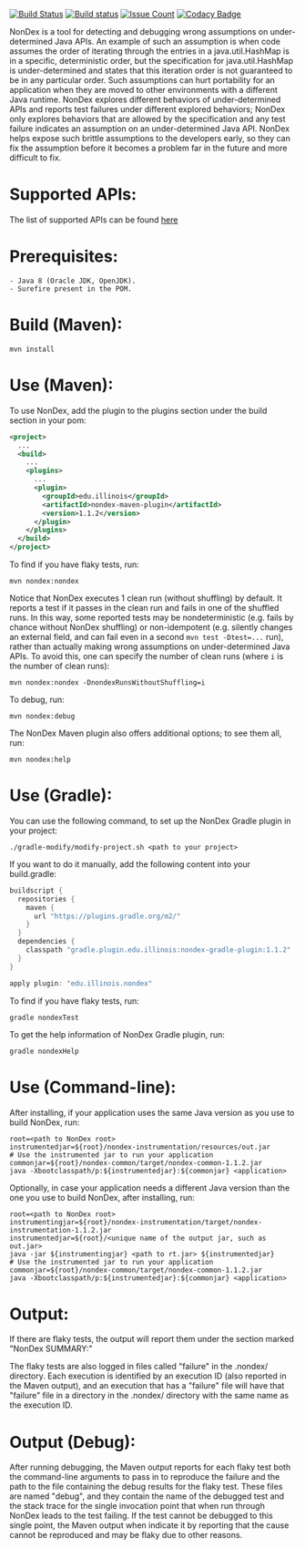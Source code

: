 [![Build Status](https://travis-ci.org/TestingResearchIllinois/NonDex.svg?branch=master)](https://travis-ci.org/TestingResearchIllinois/NonDex)
[![Build status](https://ci.appveyor.com/api/projects/status/7cw58oph5346xvm0/branch/master?svg=true)](https://ci.appveyor.com/project/alexgyori/nondex/branch/master)
[![Issue Count](https://codeclimate.com/github/TestingResearchIllinois/NonDex/badges/issue_count.svg)](https://codeclimate.com/github/TestingResearchIllinois/NonDex)
[![Codacy Badge](https://api.codacy.com/project/badge/Grade/4ef0b45fa77a4d58af5e23917c9bf5ae)](https://www.codacy.com/app/gyori/NonDex?utm_source=github.com&amp;utm_medium=referral&amp;utm_content=TestingResearchIllinois/NonDex&amp;utm_campaign=Badge_Grade)

NonDex is a tool for detecting and debugging wrong assumptions on under-determined Java APIs. An
example of such an assumption is when code assumes the order of iterating
through the entries in a java.util.HashMap is in a specific, deterministic
order, but the specification for java.util.HashMap is under-determined and states that this
iteration order is not guaranteed to be in any particular order. Such
assumptions can hurt portability for an application when they are moved to
other environments with a different Java runtime. NonDex explores different behaviors of 
under-determined APIs and reports test failures under different explored behaviors; 
NonDex only explores behaviors that are allowed by the specification and any test failure indicates an assumption on an under-determined Java API. NonDex helps expose such brittle
assumptions to the developers early, so they can fix the assumption before it
becomes a problem far in the future and more difficult to fix.

Supported APIs:
===============
The list of supported APIs can be found [here](https://github.com/TestingResearchIllinois/NonDex/wiki/Supported-APIs)

Prerequisites:
==============
    - Java 8 (Oracle JDK, OpenJDK).
    - Surefire present in the POM.


Build (Maven):
======

    mvn install

Use (Maven):
============

To use NonDex, add the plugin to the plugins section under the build section in your pom:

```xml
<project>
  ...
  <build>
    ...
    <plugins>
      ...
      <plugin>
        <groupId>edu.illinois</groupId>
        <artifactId>nondex-maven-plugin</artifactId>
        <version>1.1.2</version>
      </plugin>
    </plugins>
  </build>
</project>
```

To find if you have flaky tests, run:

    mvn nondex:nondex

Notice that NonDex executes 1 clean run (without shuffling) by default. It reports a test if it passes in the clean run and fails in one of the shuffled runs. In this way, some reported tests may be nondeterministic (e.g. fails by chance without NonDex shuffling) or non-idempotent (e.g. silently changes an external field, and can fail even in a second `mvn test -Dtest=...` run), rather than actually making wrong assumptions on under-determined Java APIs. To avoid this, one can specify the number of clean runs (where `i` is the number of clean runs):

    mvn nondex:nondex -DnondexRunsWithoutShuffling=i

To debug, run:

    mvn nondex:debug
    
The NonDex Maven plugin also offers additional options; to see them all, run:

    mvn nondex:help


Use (Gradle):
============

You can use the following command, to set up the NonDex Gradle plugin in your project:
```shell
./gradle-modify/modify-project.sh <path to your project>
```

If you want to do it manually, add the following content into your build.gradle:

```groovy
buildscript {
  repositories {
    maven {
      url "https://plugins.gradle.org/m2/"
    }
  }
  dependencies {
    classpath "gradle.plugin.edu.illinois:nondex-gradle-plugin:1.1.2"
  }
}

apply plugin: "edu.illinois.nondex"

```

To find if you have flaky tests, run:

    gradle nondexTest

To get the help information of NonDex Gradle plugin, run:

    gradle nondexHelp


Use (Command-line):
===================

After installing, if your application uses the same Java version as you use to build NonDex, run:

    root=<path to NonDex root>
    instrumentedjar=${root}/nondex-instrumentation/resources/out.jar
    # Use the instrumented jar to run your application
    commonjar=${root}/nondex-common/target/nondex-common-1.1.2.jar
    java -Xbootclasspath/p:${instrumentedjar}:${commonjar} <application>

Optionally, in case your application needs a different Java version than the one you use to build NonDex, after installing, run:

    root=<path to NonDex root>
    instrumentingjar=${root}/nondex-instrumentation/target/nondex-instrumentation-1.1.2.jar
    instrumentedjar=${root}/<unique name of the output jar, such as out.jar>
    java -jar ${instrumentingjar} <path to rt.jar> ${instrumentedjar}
    # Use the instrumented jar to run your application
    commonjar=${root}/nondex-common/target/nondex-common-1.1.2.jar
    java -Xbootclasspath/p:${instrumentedjar}:${commonjar} <application>

Output:
=======

If there are flaky tests, the output will report them under the section marked "NonDex SUMMARY:"

The flaky tests are also logged in files called "failure" in the .nondex/
directory.  Each execution is identified by an execution ID (also reported in
the Maven output), and an execution that has a "failure" file will have that
"failure" file in a directory in the .nondex/ directory with the same name as
the execution ID.

Output (Debug):
===============

After running debugging, the Maven output reports for each flaky test both the
command-line arguments to pass in to reproduce the failure and the path to the
file containing the debug results for the flaky test. These files are named
"debug", and they contain the name of the debugged test and the stack trace for
the single invocation point that when run through NonDex leads to the test
failing. If the test cannot be debugged to this single point, the Maven output
when indicate it by reporting that the cause cannot be reproduced and may be
flaky due to other reasons.
